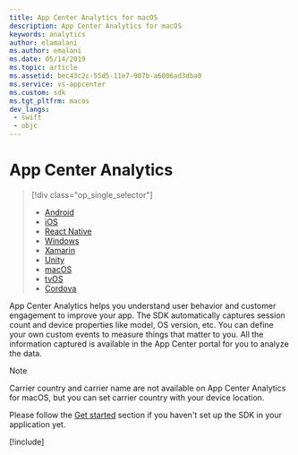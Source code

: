 ```yaml
---
title: App Center Analytics for macOS
description: App Center Analytics for macOS
keywords: analytics
author: elamalani
ms.author: emalani
ms.date: 05/14/2019
ms.topic: article
ms.assetid: bec43c2c-55d5-11e7-907b-a6006ad3dba0
ms.service: vs-appcenter
ms.custom: sdk
ms.tgt_pltfrm: macos
dev_langs:  
 - swift
 - objc
---
```


# App Center Analytics

> [!div  class="op_single_selector"]
> * [Android](android.md)
> * [iOS](ios.md)
> * [React Native](react-native.md)
> * [Windows](windows.md)
> * [Xamarin](xamarin.md)
> * [Unity](unity.md)
> * [macOS](macos.md)
> * [tvOS](tvos.md)
> * [Cordova](cordova.md)

App Center Analytics helps you understand user behavior and customer engagement to improve your app. The SDK automatically captures session count and device properties like model, OS version, etc. You can define your own custom events to measure things that matter to you. All the information captured is available in the App Center portal for you to analyze the data.

> [!NOTE]
> Carrier country and carrier name are not available on App Center Analytics for macOS, but you can set carrier country with your device location.

Please follow the [Get started](~/sdk/getting-started/macos.md) section if you haven't set up the SDK in your application yet.

[!include[](apple-common-methods.md)]

